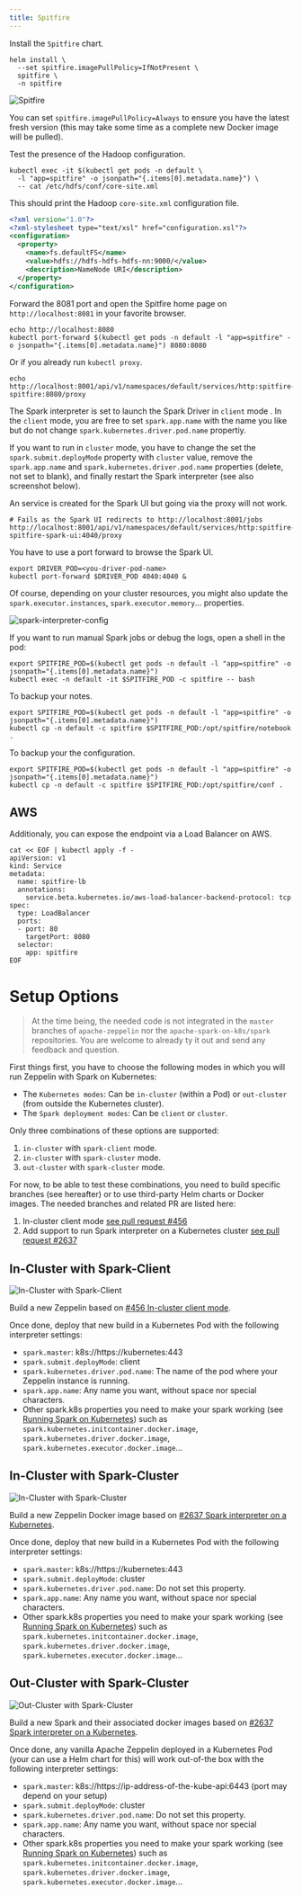 ```yaml
---
title: Spitfire
---
```


Install the `Spitfire` chart.

```shell
helm install \
  --set spitfire.imagePullPolicy=IfNotPresent \
  spitfire \
  -n spitfire
```

![Spitfire](/images/datalayer/spitfire.svg "Spitfire")

You can set `spitfire.imagePullPolicy=Always` to ensure you have the latest fresh version (this may take some time as a complete new Docker image will be pulled).

Test the presence of the Hadoop configuration.

```shell
kubectl exec -it $(kubectl get pods -n default \
  -l "app=spitfire" -o jsonpath="{.items[0].metadata.name}") \
  -- cat /etc/hdfs/conf/core-site.xml
```

This should print the Hadoop `core-site.xml` configuration file.

```xml
<?xml version="1.0"?>
<?xml-stylesheet type="text/xsl" href="configuration.xsl"?>
<configuration>
  <property>
    <name>fs.defaultFS</name>
    <value>hdfs://hdfs-hdfs-hdfs-nn:9000/</value>
    <description>NameNode URI</description>
  </property>
</configuration>
```

Forward the 8081 port and open the Spitfire home page on `http://localhost:8081` in your favorite browser.

```shell
echo http://localhost:8080
kubectl port-forward $(kubectl get pods -n default -l "app=spitfire" -o jsonpath="{.items[0].metadata.name}") 8080:8080
```

Or if you already run `kubectl proxy`.

```shell
echo http://localhost:8001/api/v1/namespaces/default/services/http:spitfire-spitfire:8080/proxy
```

The Spark interpreter is set to launch the Spark Driver in `client` mode . In the `client` mode, you are free to set `spark.app.name` with the name you like but do not change `spark.kubernetes.driver.pod.name` propertiy.

If you want to run in `cluster` mode, you have to change the set the `spark.submit.deployMode` property with `cluster` value, remove the `spark.app.name` and `spark.kubernetes.driver.pod.name` properties (delete, not set to blank), and finally restart the Spark interpreter (see also screenshot below).

An service is created for the Spark UI but going via the proxy will not work.

```shell
# Fails as the Spark UI redirects to http://localhost:8001/jobs
http://localhost:8001/api/v1/namespaces/default/services/http:spitfire-spitfire-spark-ui:4040/proxy
```

You have to use a port forward to browse the Spark UI.

```shell
export DRIVER_POD=<you-driver-pod-name>
kubectl port-forward $DRIVER_POD 4040:4040 &
```

Of course, depending on your cluster resources, you might also update the `spark.executor.instances`, `spark.executor.memory`... properties.

![spark-interpreter-config](/images/docker/spark-interpreter-config.png "spark-interpreter-config")

If you want to run manual Spark jobs or debug the logs, open a shell in the pod:

```
export SPITFIRE_POD=$(kubectl get pods -n default -l "app=spitfire" -o jsonpath="{.items[0].metadata.name}")
kubectl exec -n default -it $SPITFIRE_POD -c spitfire -- bash
```

To backup your notes.

```
export SPITFIRE_POD=$(kubectl get pods -n default -l "app=spitfire" -o jsonpath="{.items[0].metadata.name}")
kubectl cp -n default -c spitfire $SPITFIRE_POD:/opt/spitfire/notebook .
```

To backup your the configuration.

```
export SPITFIRE_POD=$(kubectl get pods -n default -l "app=spitfire" -o jsonpath="{.items[0].metadata.name}")
kubectl cp -n default -c spitfire $SPITFIRE_POD:/opt/spitfire/conf .
```

## AWS

Additionaly, you can expose the endpoint via a Load Balancer on AWS.

```
cat << EOF | kubectl apply -f -
apiVersion: v1
kind: Service
metadata:
  name: spitfire-lb
  annotations:
    service.beta.kubernetes.io/aws-load-balancer-backend-protocol: tcp
spec:
  type: LoadBalancer
  ports:
  - port: 80
    targetPort: 8080
  selector:
    app: spitfire
EOF
```

# Setup Options

> At the time being, the needed code is not integrated in the `master` branches of `apache-zeppelin` nor the `apache-spark-on-k8s/spark` repositories.
> You are welcome to already ty it out and send any feedback and question.

First things first, you have to choose the following modes in which you will run Zeppelin with Spark on Kubernetes:

+ The `Kubernetes modes`: Can be `in-cluster` (within a Pod) or `out-cluster` (from outside the Kubernetes cluster).
+ The `Spark deployment modes`: Can be `client` or `cluster`.

Only three combinations of these options are supported:

1. `in-cluster` with `spark-client` mode.
2. `in-cluster` with `spark-cluster` mode.
3. `out-cluster` with `spark-cluster` mode.

For now, to be able to test these combinations, you need to build specific branches (see hereafter) or to use third-party Helm charts or Docker images. The needed branches and related PR are listed here:

1. In-cluster client mode [see pull request #456](https://github.com/apache-spark-on-k8s/spark/pull/456)
2. Add support to run Spark interpreter on a Kubernetes cluster [see pull request #2637](https://github.com/apache/zeppelin/pull/2637)

## In-Cluster with Spark-Client

![In-Cluster with Spark-Client](/images/zeppelin/zeppelin_in-cluster_spark-client.svg "In-Cluster with Spark-Client")

Build a new Zeppelin based on [#456 In-cluster client mode](https://github.com/apache-spark-on-k8s/spark/pull/456).

Once done, deploy that new build in a Kubernetes Pod with the following interpreter settings:

+ `spark.master`: k8s://https://kubernetes:443
+ `spark.submit.deployMode`: client
+ `spark.kubernetes.driver.pod.name`: The name of the pod where your Zeppelin instance is running.
+ `spark.app.name`: Any name you want, without space nor special characters.
+ Other spark.k8s properties you need to make your spark working (see [Running Spark on Kubernetes](./running-on-kubernetes.html)) such as `spark.kubernetes.initcontainer.docker.image`, `spark.kubernetes.driver.docker.image`, `spark.kubernetes.executor.docker.image`...

## In-Cluster with Spark-Cluster

![In-Cluster with Spark-Cluster](/images/zeppelin/zeppelin_in-cluster_spark-cluster.svg "In-Cluster with Spark-Cluster")

Build a new Zeppelin Docker image based on [#2637 Spark interpreter on a Kubernetes](https://github.com/apache/zeppelin/pull/2637).

Once done, deploy that new build in a Kubernetes Pod with the following interpreter settings:

+ `spark.master`: k8s://https://kubernetes:443
+ `spark.submit.deployMode`: cluster
+ `spark.kubernetes.driver.pod.name`: Do not set this property.
+ `spark.app.name`: Any name you want, without space nor special characters.
+ Other spark.k8s properties you need to make your spark working (see [Running Spark on Kubernetes](./running-on-kubernetes.html)) such as `spark.kubernetes.initcontainer.docker.image`, `spark.kubernetes.driver.docker.image`, `spark.kubernetes.executor.docker.image`...

## Out-Cluster with Spark-Cluster

![Out-Cluster with Spark-Cluster](/images/zeppelin/zeppelin_out-cluster_spark-cluster.svg "Out-Cluster with Spark-Cluster")

Build a new Spark and their associated docker images based on [#2637 Spark interpreter on a Kubernetes](https://github.com/apache/zeppelin/pull/2637).

Once done, any vanilla Apache Zeppelin deployed in a Kubernetes Pod (your can use a Helm chart for this) will work out-of-the box with the following interpreter settings:

+ `spark.master`: k8s://https://ip-address-of-the-kube-api:6443 (port may depend on your setup)
+ `spark.submit.deployMode`: cluster
+ `spark.kubernetes.driver.pod.name`: Do not set this property.
+ `spark.app.name`: Any name you want, without space nor special characters.
+ Other spark.k8s properties you need to make your spark working (see [Running Spark on Kubernetes](./running-on-kubernetes.html)) such as `spark.kubernetes.initcontainer.docker.image`, `spark.kubernetes.driver.docker.image`, `spark.kubernetes.executor.docker.image`...

<!--

Run `spitfire-scrap` (contains Apache Zeppelin with python and Firefox tuned for WEB Scraping) on a linux machine with this shell command:

```
docker \
  run \
  --name datalayer-spitfire \
  --hostname spitfire.datalayer.io.local \
  --privileged \
  --memory=15g \
  --cpus=8 \
  --shm-size=4g \
  -e DATALAYER_NODE_TYPE=f+m+s \
  -itP \
  -p 80:80 \
  -p 2222:22 \
  -p 1618:1618 \
  -p 4040:4040 \
  -p 8088:8088 \
  -p 50070:50070 \
  datalayer/spitfire-scrap:latest
```

Open [http://localhost:80](http://localhost:80) in your favorite browser.

For configuration persistence, you can add to the command volumes from your local drive (ensure you have feeded them with the correct configuration):

```
  -v /etc/datalayer:/etc/datalayer \
  -v /var/datalayer:/var/datalayer \
```

-->